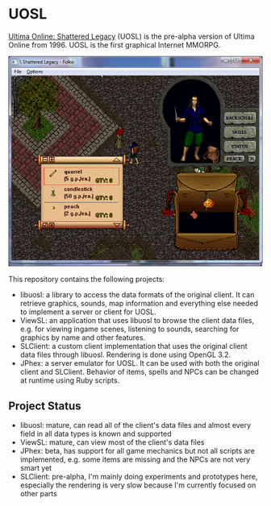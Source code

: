 # UOSL

[Ultima Online: Shattered Legacy](http://www.moongates.com/History/History_UO1.htm) (UOSL) is the pre-alpha version of Ultima Online from 1996. UOSL is the first graphical Internet MMORPG.

![original client](screenshots/client_shop.png)

This repository contains the following projects:

* libuosl: a library to access the data formats of the original client. It can retrieve graphics, sounds, map information and everything else needed to implement a server or client for UOSL.
* ViewSL: an application that uses libuosl to browse the client data files, e.g. for viewing ingame scenes, listening to sounds, searching for graphics by name and other features.
* SLClient: a custom client implementation that uses the original client data files through libuosl. Rendering is done using OpenGL 3.2.
* JPhex: a server emulator for UOSL. It can be used with both the original client and SLClient. Behavior of items, spells and NPCs can be changed at runtime using Ruby scripts.

## Project Status

* libuosl: mature, can read all of the client's data files and almost every field in all data types is known and supported
* ViewSL: mature, can view most of the client's data files
* JPhex: beta, has support for all game mechanics but not all scripts are implemented, e.g. some items are missing and the NPCs are not very smart yet
* SLClient: pre-alpha, I'm mainly doing experiments and prototypes here, especially the rendering is very slow because I'm currently focused on other parts

